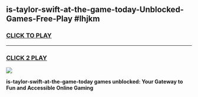 
## is-taylor-swift-at-the-game-today-Unblocked-Games-Free-Play #lhjkm
<h3>
<a href="https://us.freeplayer.one?title=is-taylor-swift-at-the-game-today&ref=9M">CLICK TO PLAY</a></h3>
<hr>

<h3>
<a href="https://us.freeplayer.one?title=is-taylor-swift-at-the-game-today&ref=9M">CLICK 2 PLAY</a>
  
</h3>

<a href="https://us.freeplayer.one?title=is-taylor-swift-at-the-game-today&ref=9M"><img src="https://clearcache.store/games.png"></a>


**is-taylor-swift-at-the-game-today games unblocked: Your Gateway to Fun and Accessible Online Gaming**
